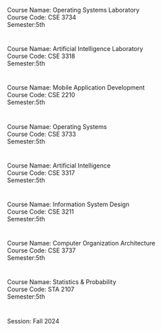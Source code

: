 Course Namae: Operating Systems Laboratory
<br>
Course Code: CSE 3734
<br>
Semester:5th

#

Course Namae: Artificial Intelligence Laboratory
<br>
Course Code: CSE 3318
<br>
Semester:5th

#

Course Namae: Mobile Application Development
<br>
Course Code: CSE 2210
<br>
Semester:5th

#

Course Namae:  Operating Systems
<br>
Course Code: CSE 3733
<br>
Semester:5th

#

Course Namae: Artificial Intelligence 
<br>
Course Code: CSE 3317
<br>
Semester:5th

#

Course Namae: Information System Design
<br>
Course Code: CSE 3211
<br>
Semester:5th

#

Course Namae: Computer Organization  Architecture
<br>
Course Code: CSE 3737
<br>
Semester:5th

#

Course Namae: Statistics & Probability
<br>
Course Code: STA 2107
<br>
Semester:5th








#

Session: Fall 2024
